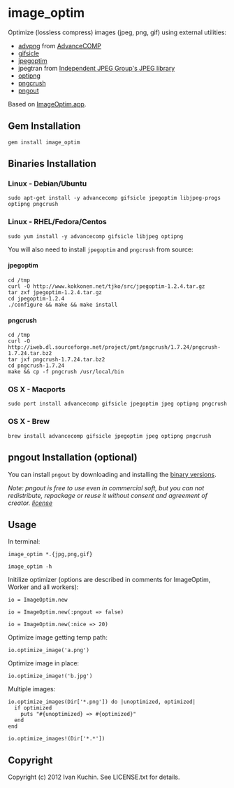 # image_optim

Optimize (lossless compress) images (jpeg, png, gif) using external utilities:

* [advpng](http://advancemame.sourceforge.net/doc-advpng.html) from [AdvanceCOMP](http://advancemame.sourceforge.net/comp-readme.html)
* [gifsicle](http://www.lcdf.org/gifsicle/)
* [jpegoptim](http://www.kokkonen.net/tjko/projects.html)
* jpegtran from [Independent JPEG Group's JPEG library](http://www.ijg.org/)
* [optipng](http://optipng.sourceforge.net/)
* [pngcrush](http://pmt.sourceforge.net/pngcrush/)
* [pngout](http://www.advsys.net/ken/util/pngout.htm)

Based on [ImageOptim.app](http://imageoptim.pornel.net/).

## Gem Installation

    gem install image_optim

## Binaries Installation

### Linux - Debian/Ubuntu

    sudo apt-get install -y advancecomp gifsicle jpegoptim libjpeg-progs optipng pngcrush

### Linux - RHEL/Fedora/Centos

    sudo yum install -y advancecomp gifsicle libjpeg optipng

You will also need to install `jpegoptim` and `pngcrush` from source:

#### jpegoptim

    cd /tmp
    curl -O http://www.kokkonen.net/tjko/src/jpegoptim-1.2.4.tar.gz
    tar zxf jpegoptim-1.2.4.tar.gz
    cd jpegoptim-1.2.4
    ./configure && make && make install

#### pngcrush

    cd /tmp
    curl -O http://iweb.dl.sourceforge.net/project/pmt/pngcrush/1.7.24/pngcrush-1.7.24.tar.bz2
    tar jxf pngcrush-1.7.24.tar.bz2
    cd pngcrush-1.7.24
    make && cp -f pngcrush /usr/local/bin

### OS X - Macports

    sudo port install advancecomp gifsicle jpegoptim jpeg optipng pngcrush

### OS X - Brew

    brew install advancecomp gifsicle jpegoptim jpeg optipng pngcrush

## pngout Installation (optional)

You can install `pngout` by downloading and installing the [binary versions](http://www.jonof.id.au/kenutils).

_Note: pngout is free to use even in commercial soft, but you can not redistribute, repackage or reuse it without consent and agreement of creator. [license](http://advsys.net/ken/utils.htm#pngoutkziplicense)_

## Usage

In terminal:

    image_optim *.{jpg,png,gif}

    image_optim -h

Initilize optimizer (options are described in comments for ImageOptim, Worker and all workers):

    io = ImageOptim.new

    io = ImageOptim.new(:pngout => false)

    io = ImageOptim.new(:nice => 20)

Optimize image getting temp path:

    io.optimize_image('a.png')

Optimize image in place:

    io.optimize_image!('b.jpg')

Multiple images:

    io.optimize_images(Dir['*.png']) do |unoptimized, optimized|
      if optimized
        puts "#{unoptimized} => #{optimized}"
      end
    end

    io.optimize_images!(Dir['*.*'])

## Copyright

Copyright (c) 2012 Ivan Kuchin. See LICENSE.txt for details.
